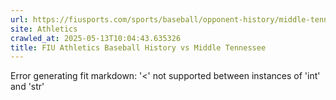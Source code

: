 ```yaml
---
url: https://fiusports.com/sports/baseball/opponent-history/middle-tennessee/7
site: Athletics
crawled_at: 2025-05-13T10:04:43.635326
title: FIU Athletics Baseball History vs Middle Tennessee
---
```


Error generating fit markdown: '<' not supported between instances of 'int' and 'str'